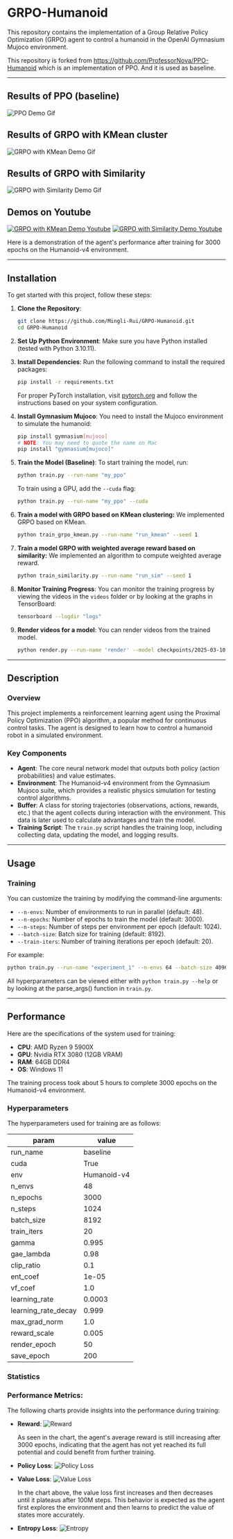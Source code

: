 # GRPO-Humanoid

This repository contains the implementation of a Group Relative Policy Optimization (GRPO) agent to control a humanoid in the
OpenAI Gymnasium Mujoco environment.

This repository is forked from https://github.com/ProfessorNova/PPO-Humanoid which is an implementation of PPO. And it is used as baseline.

---

## Results of PPO (baseline)
![PPO Demo Gif](https://github.com/ProfessorNova/PPO-Humanoid/blob/main/docs/demo.gif)

## Results of GRPO with KMean cluster
![GRPO with KMean Demo Gif](https://github.com/Mingli-Rui/GRPO-Humanoid/blob/m3/docs/demo_kmean.gif)

## Results of GRPO with Similarity
![GRPO with Similarity Demo Gif](https://github.com/Mingli-Rui/GRPO-Humanoid/blob/m3/docs/demo_sim.gif)

## Demos on Youtube
[![GRPO with KMean Demo Youtube](https://img.youtube.com/vi/pGOiNQByCzY/0.jpg)](https://www.youtube.com/watch?v=pGOiNQByCzY)
[![GRPO with Similarity Demo Youtube](https://img.youtube.com/vi/M1l95Pdd4BU/0.jpg)](https://www.youtube.com/watch?v=M1l95Pdd4BU)

Here is a demonstration of the agent's performance after training for 3000 epochs on the Humanoid-v4 environment.

---

## Installation

To get started with this project, follow these steps:

1. **Clone the Repository**:
    ```bash
    git clone https://github.com/Mingli-Rui/GRPO-Humanoid.git
    cd GRPO-Humanoid
    ```

2. **Set Up Python Environment**:
   Make sure you have Python installed (tested with Python 3.10.11).

3. **Install Dependencies**:
   Run the following command to install the required packages:
    ```bash
    pip install -r requirements.txt
    ```

   For proper PyTorch installation, visit [pytorch.org](https://pytorch.org/get-started/locally/) and follow the
   instructions based on your system configuration.

4. **Install Gymnasium Mujoco**:
   You need to install the Mujoco environment to simulate the humanoid:
    ```bash
    pip install gymnasium[mujoco]
    # NOTE: You may need to quote the name on Mac
    pip install "gymnasium[mujoco]"
    ```

5. **Train the Model (Baseline)**:
   To start training the model, run:
    ```bash
    python train.py --run-name "my_ppo"
    ```
   To train using a GPU, add the `--cuda` flag:
    ```bash
    python train.py --run-name "my_ppo" --cuda
    ```

6. **Train a model with GRPO based on KMean clustering:**
   We implemented GRPO based on KMean.
    ```bash
    python train_grpo_kmean.py --run-name "run_kmean" --seed 1
    ```

7. **Train a model GRPO with weighted average reward based on similarity:**
   We implemented an algorithm to compute weighted average reward.
    ```bash
    python train_similarity.py --run-name "run_sim" --seed 1
    ```

8. **Monitor Training Progress**:
   You can monitor the training progress by viewing the videos in the `videos` folder or by looking at the graphs in
   TensorBoard:
    ```bash
    tensorboard --logdir "logs"
    ```

9. **Render videos for a model**:
   You can render videos from the trained model.
    ```bash
    python render.py --run-name 'render' --model checkpoints/2025-03-10_21-35-16_run_sim/model.dat --number 100 --seed 1
    ```

---

## Description

### Overview

This project implements a reinforcement learning agent using the Proximal Policy Optimization (PPO) algorithm, a popular
method for continuous control tasks. The agent is designed to learn how to control a humanoid robot in a simulated
environment.

### Key Components

- **Agent**: The core neural network model that outputs both policy (action probabilities) and value estimates.
- **Environment**: The Humanoid-v4 environment from the Gymnasium Mujoco suite, which provides a realistic physics
  simulation for testing control algorithms.
- **Buffer**: A class for storing trajectories (observations, actions, rewards, etc.) that the agent collects during
  interaction with the environment. This data is later used to calculate advantages and train the model.
- **Training Script**: The `train.py` script handles the training loop, including collecting data, updating the model,
  and logging results.

---

## Usage

### Training

You can customize the training by modifying the command-line arguments:

- `--n-envs`: Number of environments to run in parallel (default: 48).
- `--n-epochs`: Number of epochs to train the model (default: 3000).
- `--n-steps`: Number of steps per environment per epoch (default: 1024).
- `--batch-size`: Batch size for training (default: 8192).
- `--train-iters`: Number of training iterations per epoch (default: 20).

For example:

```bash
python train.py --run-name "experiment_1" --n-envs 64 --batch-size 4096 --train-iters 30 --cuda
```

All hyperparameters can be viewed either with `python train.py --help` or by looking at the
parse_args() function in `train.py`.

---

## Performance

Here are the specifications of the system used for training:

- **CPU**: AMD Ryzen 9 5900X
- **GPU**: Nvidia RTX 3080 (12GB VRAM)
- **RAM**: 64GB DDR4
- **OS**: Windows 11

The training process took about 5 hours to complete 3000 epochs on the Humanoid-v4 environment.

### Hyperparameters

The hyperparameters used for training are as follows:

| param               | value       | 
|---------------------|-------------| 
| run_name            | baseline    | 
| cuda                | True        | 
| env                 | Humanoid-v4 |
| n_envs              | 48          |
| n_epochs            | 3000        |
| n_steps             | 1024        |
| batch_size          | 8192        | 
| train_iters         | 20          | 
| gamma               | 0.995       | 
| gae_lambda          | 0.98        |
| clip_ratio          | 0.1         | 
| ent_coef            | 1e-05       |
| vf_coef             | 1.0         |
| learning_rate       | 0.0003      | 
| learning_rate_decay | 0.999       |
| max_grad_norm       | 1.0         | 
| reward_scale        | 0.005       | 
| render_epoch        | 50          |
| save_epoch          | 200         |

### Statistics

### Performance Metrics:

The following charts provide insights into the performance during training:

- **Reward**:
  ![Reward](https://github.com/ProfessorNova/PPO-Humanoid/blob/main/docs/charts_avg_reward.svg)

  As seen in the chart, the agent's average reward is still increasing after 3000 epochs,
  indicating that the agent has not yet reached its full potential and could benefit from further training.

- **Policy Loss**:
  ![Policy Loss](https://github.com/ProfessorNova/PPO-Humanoid/blob/main/docs/losses_policy_loss.svg)

- **Value Loss**:
  ![Value Loss](https://github.com/ProfessorNova/PPO-Humanoid/blob/main/docs/losses_value_loss.svg)

  In the chart above, the value loss first increases and then decreases until it plateaus after 100M steps. This
  behavior is expected as the agent first explores the environment and then learns to predict the value of states more
  accurately.

- **Entropy Loss**:
  ![Entropy](https://github.com/ProfessorNova/PPO-Humanoid/blob/main/docs/losses_entropy.svg)
